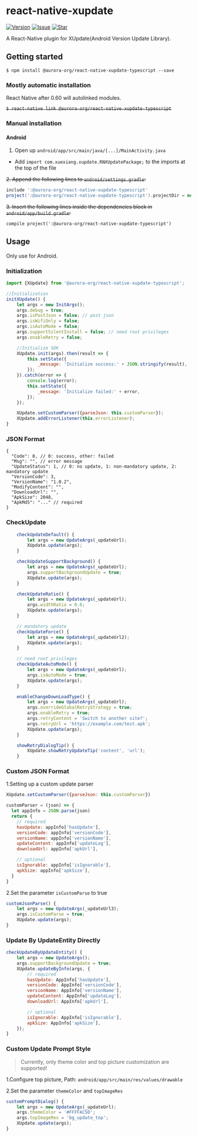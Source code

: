 # react-native-xupdate

[![Version](https://img.shields.io/badge/version-1.0.0-blue.svg)](https://www.npmjs.com/package/@aurora-org/react-native-xupdate-typescript)
[![Issue](https://img.shields.io/github/issues/alazypig/alazypig-react-native-xupdate-typescript.svg)](https://github.com/alazypig/alazypig-react-native-xupdate-typescript/issues)
[![Star](https://img.shields.io/github/stars/alazypig/alazypig-react-native-xupdate-typescript.svg)](https://github.com/alazypig/alazypig-react-native-xupdate-typescript)

A React-Native plugin for XUpdate(Android Version Update Library).

## Getting started

`$ npm install @aurora-org/react-native-xupdate-typescript --save`

### Mostly automatic installation

React Native after 0.60 will autolinked modules.

<s>`$ react-native link @aurora-org/react-native-xupdate-typescript`</s>

### Manual installation

#### Android

1. Open up `android/app/src/main/java/[...]/MainActivity.java`

- Add `import com.xuexiang.xupdate.RNXUpdatePackage;` to the imports at the top of the file

<s>2. Append the following lines to `android/settings.gradle`:</s>

```gradle
include ':@aurora-org/react-native-xupdate-typescript'
project(':@aurora-org/react-native-xupdate-typescript').projectDir = new File(rootProject.projectDir, 	'../node_modules/@aurora-org/react-native-xupdate-typescript/android')
```

<s>3. Insert the following lines inside the dependencies block in `android/app/build.gradle`:</s>

```
compile project(':@aurora-org/react-native-xupdate-typescript')
```

## Usage

Only use for Android.

### Initialization

```javascript
import {XUpdate} from '@aurora-org/react-native-xupdate-typescript';

//Initialization
initXUpdate() {
    let args = new InitArgs();
    args.debug = true;
    args.isPostJson = false; // post json
    args.isWifiOnly = false;
    args.isAutoMode = false;
    args.supportSilentInstall = false; // need root privileges
    args.enableRetry = false;

    //Initialize SDK
    XUpdate.init(args).then(result => {
        this.setState({
            _message: 'Initialize success:' + JSON.stringify(result),
        });
    }).catch(error => {
        console.log(error);
        this.setState({
            _message: 'Initialize failed:' + error,
        });
    });

    XUpdate.setCustomParser({parseJson: this.customParser});
    XUpdate.addErrorListener(this.errorListener);
}
```

### JSON Format

```
{
  "Code": 0, // 0: success, other: failed
  "Msg": "", // error message
  "UpdateStatus": 1, // 0: no update, 1: non-mandatory update, 2: mandatory update
  "VersionCode": 3,
  "VersionName": "1.0.2",
  "ModifyContent": "",
  "DownloadUrl": "",
  "ApkSize": 2048,
  "ApkMd5": "..." // required
}
```

### CheckUpdate

```javascript
    checkUpdateDefault() {
        let args = new UpdateArgs(_updateUrl);
        XUpdate.update(args);
    }

    checkUpdateSupportBackground() {
        let args = new UpdateArgs(_updateUrl);
        args.supportBackgroundUpdate = true;
        XUpdate.update(args);
    }

    checkUpdateRatio() {
        let args = new UpdateArgs(_updateUrl);
        args.widthRatio = 0.6;
        XUpdate.update(args);
    }

    // mandatory update
    checkUpdateForce() {
        let args = new UpdateArgs(_updateUrl2);
        XUpdate.update(args);
    }

    // need root privileges
    checkUpdateAutoMode() {
        let args = new UpdateArgs(_updateUrl);
        args.isAutoMode = true;
        XUpdate.update(args);
    }

    enableChangeDownLoadType() {
        let args = new UpdateArgs(_updateUrl);
        args.overrideGlobalRetryStrategy = true;
        args.enableRetry = true;
        args.retryContent = 'Switch to another site?';
        args.retryUrl = 'https://example.com/test.apk';
        XUpdate.update(args);
    }

    showRetryDialogTip() {
        XUpdate.showRetryUpdateTip('content', 'url');
    }
```

### Custom JSON Format

1.Setting up a custom update parser

```javascript
XUpdate.setCustomParser({parseJson: this.customParser})

customParser = (json) => {
  let appInfo = JSON.parse(json)
  return {
    // required
    hasUpdate: appInfo['hasUpdate'],
    versionCode: appInfo['versionCode'],
    versionName: appInfo['versionName'],
    updateContent: appInfo['updateLog'],
    downloadUrl: appInfo['apkUrl'],

    // optional
    isIgnorable: appInfo['isIgnorable'],
    apkSize: appInfo['apkSize'],
  }
}
```

2.Set the parameter `isCustomParse` to true

```javascript
customJsonParse() {
    let args = new UpdateArgs(_updateUrl3);
    args.isCustomParse = true;
    XUpdate.update(args);
}
```

### Update By UpdateEntity Directly

```javascript
checkUpdateByUpdateEntity() {
    let args = new UpdateArgs();
    args.supportBackgroundUpdate = true;
    XUpdate.updateByInfo(args, {
        // required
        hasUpdate: AppInfo['hasUpdate'],
        versionCode: AppInfo['versionCode'],
        versionName: AppInfo['versionName'],
        updateContent: AppInfo['updateLog'],
        downloadUrl: AppInfo['apkUrl'],

        // optional
        isIgnorable: AppInfo['isIgnorable'],
        apkSize: AppInfo['apkSize'],
    });
}
```

### Custom Update Prompt Style

> Currently, only theme color and top picture customization are supported!

1.Configure top picture, Path: `android/app/src/main/res/values/drawable`

2.Set the parameter `themeColor` and `topImageRes`

```javascript
customPromptDialog() {
    let args = new UpdateArgs(_updateUrl);
    args.themeColor = '#FFFFAC5D';
    args.topImageRes = 'bg_update_top';
    XUpdate.update(args);
}
```
